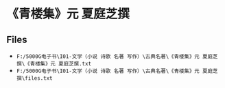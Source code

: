 # 《青楼集》元 夏庭芝撰

## Files

- `F:/5000G电子书\I01-文学（小说 诗歌 名著 写作）\古典名著\《青楼集》元 夏庭芝撰\《青楼集》元 夏庭芝撰.txt`
- `F:/5000G电子书\I01-文学（小说 诗歌 名著 写作）\古典名著\《青楼集》元 夏庭芝撰\files.txt`
